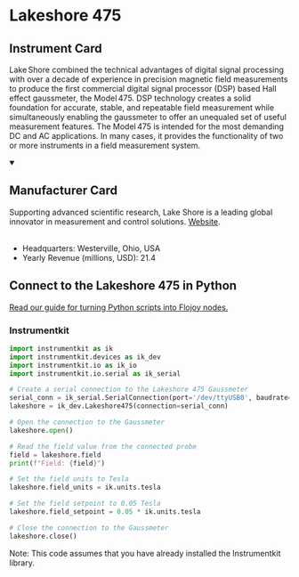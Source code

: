 
# Lakeshore 475

## Instrument Card

Lake Shore combined the technical advantages of digital signal processing with over a decade of experience in precision magnetic field measurements to produce the first commercial digital signal processor (DSP) based Hall effect gaussmeter, the Model 475. DSP technology creates a solid foundation for accurate, stable, and repeatable field measurement while simultaneously enabling the gaussmeter to offer an unequaled set of useful measurement features. The Model 475 is intended for the most demanding DC and AC applications. In many cases, it provides the functionality of two or more instruments in a field measurement system.

<details open>
<summary><h2>Manufacturer Card</h2></summary>
Supporting advanced scientific research, Lake Shore is a leading global innovator in measurement and control solutions. <a href=https://www.lakeshore.com/home>Website</a>.
<br></br>
<ul>
  <li>Headquarters: Westerville, Ohio, USA</li>
  <li>Yearly Revenue (millions, USD): 21.4</li>
</ul>
</details>

## Connect to the Lakeshore 475 in Python

[Read our guide for turning Python scripts into Flojoy nodes.](https://docs.flojoy.ai/custom-nodes/creating-custom-node/)


### Instrumentkit


```python
import instrumentkit as ik
import instrumentkit.devices as ik_dev
import instrumentkit.io as ik_io
import instrumentkit.io.serial as ik_serial

# Create a serial connection to the Lakeshore 475 Gaussmeter
serial_conn = ik_serial.SerialConnection(port='/dev/ttyUSB0', baudrate=9600)
lakeshore = ik_dev.Lakeshore475(connection=serial_conn)

# Open the connection to the Gaussmeter
lakeshore.open()

# Read the field value from the connected probe
field = lakeshore.field
print(f"Field: {field}")

# Set the field units to Tesla
lakeshore.field_units = ik.units.tesla

# Set the field setpoint to 0.05 Tesla
lakeshore.field_setpoint = 0.05 * ik.units.tesla

# Close the connection to the Gaussmeter
lakeshore.close()
```

Note: This code assumes that you have already installed the Instrumentkit library.

